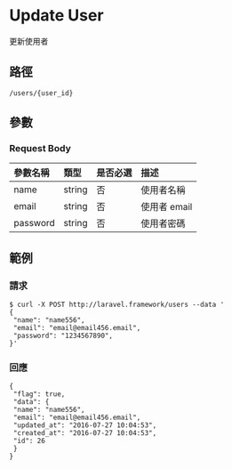 # Update User

更新使用者

## 路徑

```
/users/{user_id}
```

## 參數

### Request Body

| 參數名稱 | 類型 | 是否必選 | 描述 |
| :--- | :--- | :--- | :--- |
| name | string | 否 | 使用者名稱 |
| email | string | 否 | 使用者 email |
| password | string | 否 | 使用者密碼 |

## 範例

### 請求

```
$ curl -X POST http://laravel.framework/users --data '
{
 "name": "name556",
 "email": "email@email456.email",
 "password": "1234567890",
}'
```

### 回應

```
{
 "flag": true,
 "data": {
 "name": "name556",
 "email": "email@email456.email",
 "updated_at": "2016-07-27 10:04:53",
 "created_at": "2016-07-27 10:04:53",
 "id": 26
 }
}
```

